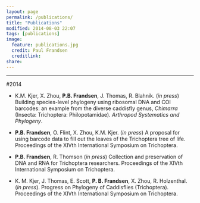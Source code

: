 ```yaml
---
layout: page
permalink: /publications/
title: "Publications"
modified: 2014-08-03 22:07
tags: [publications]
image:
  feature: publications.jpg
  credit: Paul Frandsen
  creditlink: 
share: 
---
```


-----

#2014

* K.M. Kjer, X. Zhou, **P.B. Frandsen**, J. Thomas, R. Blahnik. (*in press*) Building species-level phylogeny using ribosomal DNA and COI barcodes: an example from the diverse caddisfly genus, *Chimarra* (Insecta: Trichoptera: Philopotamidae). *Arthropod Systematics and Phylogeny*.

* **P.B. Frandsen**, O. Flint, X. Zhou, K.M. Kjer. (*in press*) A proposal for using barcode data to fill out the leaves of the Trichoptera tree of life. Proceedings of the XIVth International Symposium on Trichoptera.

* **P.B. Frandsen**, R. Thomson (*in press*) Collection and preservation of DNA and RNA for Trichoptera researchers. Proceedings of the XIVth International Symposium on Trichoptera.

* K. M. Kjer, J. Thomas, E. Scott, **P. B. Frandsen**, X. Zhou, R. Holzenthal. (*in press*). Progress on Phylogeny of Caddisflies (Trichoptera). Proceedings of the XIVth International Symposium on Trichoptera.


